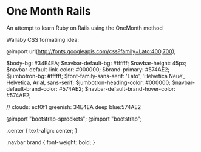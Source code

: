 # One Month Rails

An attempt to learn Ruby on Rails using the OneMonth method

Wallaby CSS formatiing idea: 


@import url(http://fonts.googleapis.com/css?family=Lato:400,700);

$body-bg: 					#34E4EA;
$navbar-default-bg:			#ffffff;
$navbar-height:				45px;
$navbar-default-link-color: #000000;
$brand-primary: 			#574AE2;
$jumbotron-bg:				#ffffff;
$font-family-sans-serif:	'Lato', 'Helvetica Neue', Helvetica, Arial, sans-serif;
$jumbotron-heading-color:	#000000;
$navbar-default-brand-color: #574AE2;
$navbar-default-brand-hover-color: #574AE2;



// clouds: ecf0f1 greenish: 34E4EA deep blue:574AE2

@import "bootstrap-sprockets";
@import "bootstrap";

.center {
	text-align: center;
}

.navbar brand {
	font-weight: bold;
}